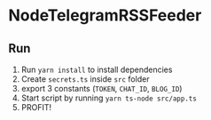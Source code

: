 # NodeTelegramRSSFeeder

## Run

1. Run `yarn install` to install dependencies
2. Create `secrets.ts` inside `src` folder
3. export 3 constants (`TOKEN`, `CHAT_ID`, `BLOG_ID`)
4. Start script by running `yarn ts-node src/app.ts`
5. PROFIT!
